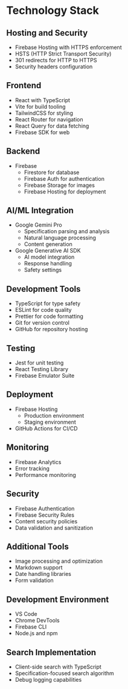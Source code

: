 # Technology Stack

## Hosting and Security
- Firebase Hosting with HTTPS enforcement
- HSTS (HTTP Strict Transport Security)
- 301 redirects for HTTP to HTTPS
- Security headers configuration

## Frontend
- React with TypeScript
- Vite for build tooling
- TailwindCSS for styling
- React Router for navigation
- React Query for data fetching
- Firebase SDK for web

## Backend
- Firebase
  - Firestore for database
  - Firebase Auth for authentication
  - Firebase Storage for images
  - Firebase Hosting for deployment

## AI/ML Integration
- Google Gemini Pro
  - Specification parsing and analysis
  - Natural language processing
  - Content generation
- Google Generative AI SDK
  - AI model integration
  - Response handling
  - Safety settings

## Development Tools
- TypeScript for type safety
- ESLint for code quality
- Prettier for code formatting
- Git for version control
- GitHub for repository hosting

## Testing
- Jest for unit testing
- React Testing Library
- Firebase Emulator Suite

## Deployment
- Firebase Hosting
  - Production environment
  - Staging environment
- GitHub Actions for CI/CD

## Monitoring
- Firebase Analytics
- Error tracking
- Performance monitoring

## Security
- Firebase Authentication
- Firebase Security Rules
- Content security policies
- Data validation and sanitization

## Additional Tools
- Image processing and optimization
- Markdown support
- Date handling libraries
- Form validation

## Development Environment
- VS Code
- Chrome DevTools
- Firebase CLI
- Node.js and npm 

## Search Implementation
- Client-side search with TypeScript
- Specification-focused search algorithm
- Debug logging capabilities 